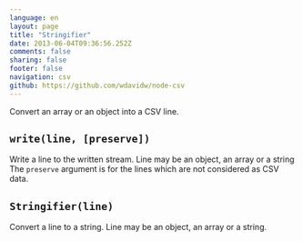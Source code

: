 ```yaml
---
language: en
layout: page
title: "Stringifier"
date: 2013-06-04T09:36:56.252Z
comments: false
sharing: false
footer: false
navigation: csv
github: https://github.com/wdavidw/node-csv
---
```



Convert an array or an object into a CSV line.

<a name="write"></a>
`write(line, [preserve])`
-------------------------

Write a line to the written stream. Line may be an object, an array or a string
The `preserve` argument is for the lines which are not considered as CSV data.


<a name="Stringifier"></a>
`Stringifier(line)`
-------------------

Convert a line to a string. Line may be an object, an array or a string.
